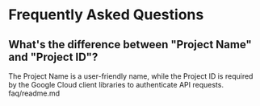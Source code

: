 # Frequently Asked Questions

<a name="project-terms"></a>
## What's the difference between "Project Name" and "Project ID"?

The Project Name is a user-friendly name, while the Project ID is required by the Google Cloud client libraries to authenticate API requests.
faq/readme.md
